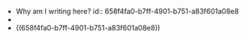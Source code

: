 - Why am I writing here?
  id:: 658f4fa0-b7ff-4901-b751-a83f601a08e8
-
- ((658f4fa0-b7ff-4901-b751-a83f601a08e8))